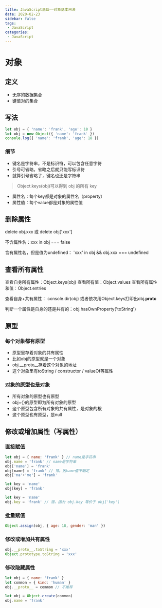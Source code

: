 ```yaml
---
title: JavaScript基础——对象基本用法
date: 2020-02-23
sidebar: false
tags:
 - JavaScript
categories:
 - JavaScript
---
```


# 对象

## 定义

- 无序的数据集合
- 键值对的集合

## 写法

```javascript
let obj = { 'name': 'frank', 'age': 18 }
let obj = new Object({ 'name': 'frank' })
console.log({ 'name': 'frank', 'age': 18 })
```

<!-- more -->

### 细节

- 键名是字符串，不是标识符，可以包含任意字符
- 引号可省略，省略之后就只能写标识符
- 就算引号省略了，键名也还是字符串

> Object.keys(obj)可以得到 obj 的所有 key

- 属性名：每个key都是对象的属性名（property）
- 属性值：每个value都是对象的属性值

## 删除属性

delete obj.xxx 或 delete obj['xxx']

不含属性名：xxx in obj === false

含有属性名，但是值为undefined：
'xxx' in obj && obj.xxx === undefined

## 查看所有属性

查看自身所有属性：Object.keys(obj)
查看所有值：Object.values
查看所有属性和值：Object.entries

查看自身+共有属性：
console.dir(obj)
或者依次用Object.keys打印出obj.__proto__

判断一个属性是自身的还是共有的：obj.hasOwnProperty('toString')

## 原型

### 每个对象都有原型

- 原型里存着对象的共有属性
- 比如obj的原型就是一个对象
- obj.__proto__存着这个对象的地址
- 这个对象里有toString / constructor / valueOf等属性

### 对象的原型也是对象

- 所有对象的原型也有原型
- obj={}的原型即为所有对象的原型
- 这个原型包含所有对象的共有属性，是对象的根
- 这个原型也有原型，是null

## 修改或增加属性（写属性）

### 直接赋值

```javascript
let obj = { name: 'frank' } // name是字符串
obj.name = 'frank' // name是字符串
obj['name'] = 'frank'
obj[name] = 'frank' // 错，因name值不确定
obj['na'+'me'] = 'frank'

let key = 'name'
obj[key] = 'frank'

let key = 'name'
obj.key = 'frank' // 错，因为 obj.key 等价于 obj['key']
```

### 批量赋值

```javascript
Object.assign(obj, { age: 18, gender: 'man' })
```

### 修改或增加共有属性

```javascript
obj.__proto__.toString = 'xxx'
Object.prototype.toString = 'xxx'
```

### 修改隐藏属性

```javascript
let obj = { name: 'frank' }
let common = { kind: 'human' }
obj.__proto__ = common // 不推荐

let obj = Object.create(common)
obj.name = 'frank'
```
